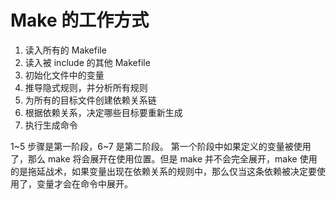 # Make 的工作方式

1. 读入所有的 Makefile
2. 读入被 include 的其他 Makefile
3. 初始化文件中的变量
4. 推导隐式规则，并分析所有规则
5. 为所有的目标文件创建依赖关系链
6. 根据依赖关系，决定哪些目标要重新生成
7. 执行生成命令

1~5 步骤是第一阶段，6~7 是第二阶段。
第一个阶段中如果定义的变量被使用了，那么 make 将会展开在使用位置。但是 make 并不会完全展开，make 使用的是拖延战术，如果变量出现在依赖关系的规则中，那么仅当这条依赖被决定要使用了，变量才会在命令中展开。